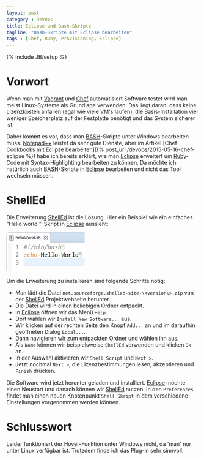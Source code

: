 ```yaml
---
layout: post
category : DevOps
title: Eclipse und Bash-Skripte
tagline: "Bash-Skripte mit Eclipse bearbeiten"
tags : [Chef, Ruby, Provisioning, Eclipse]
---
```

{% include JB/setup %}
<div class="toc"></div>

# Vorwort

Wenn man mit [Vagrant][] und [Chef][] automatisiert Software testet wird man meist Linux-Systeme als Grundlage
verwenden. Das liegt daran, dass keine Lizenzkosten anfallen (egal wie viele VM's laufen), die Basis-Installation viel
weniger Speicherplatz auf der Festplatte benötigt und das System sicherer ist.

Daher kommt es vor, dass man [BASH][]-Skripte unter Windows bearbeiten muss. [Notepad++][] leistet da sehr gute Dienste,
aber im Artikel [Chef Cookbooks mit Eclipse bearbeiten]({% post_url /devops/2015-05-16-chef-eclipse %}) habe ich
bereits erklärt, wie man [Eclipse][] erweitert um [Ruby][]-Code mit Syntax-Highlighting bearbeiten zu können.
Da möchte ich natürlich auch [BASH][]-Skripte in [Eclipse][] bearbeiten und nicht das Tool wechseln müssen.

# ShellEd

Die Erweiterung [ShellEd][] ist die Lösung. Hier ein Beispiel wie ein einfaches "Hello world!"-Skript in [Eclipse][]
aussieht:

![Package Explorer](/assets/images/devops/2015-05-30-eclipse-bash.jpg)

Um die Erweiterung zu installieren sind folgende Schritte nötig:

* Man lädt die Datei `net.sourceforge.shelled-site-\<version\>.zip` von der [ShellEd][] Projektwebseite herunter.
* Die Datei wird in einen beliebigen Ordner entpackt.
* In [Eclipse][] öffnen wir das Menü `Help`.
* Dort wählen wir `Install New Software...` aus.
* Wir klicken auf der rechten Seite den Knopf `Add...` an und im daraufhin geöffneten Dialog `Local...`.
* Dann navigieren wir zum entpackten Ordner und wählen ihn aus.
* Als `Name` können wir beispielsweise `ShellEd` verwenden und klicken `Ok` an.
* In der Auswahl aktivieren wir `Shell Script` und `Next >`.
* Jetzt nochmal `Next >`, die Lizenzbestimmungen lesen, akzeptieren und `Finish` drücken.

Die Software wird jetzt herunter geladen und installiert. [Eclipse][] möchte einen Neustart und danach können wir
[ShellEd][] nutzen. In den `Preferences` findet man einen neuen Knotenpunkt `Shell Skript` in dem verschiedene
Einstellungen vorgenommen werden können.

# Schlusswort
Leider funktioniert der Hover-Funktion unter Windows nicht, da 'man' nur unter Linux verfügbar ist. Trotzdem finde ich
das Plug-in sehr sinnvoll.

[Vagrant]: https://www.vagrantup.com/ "Vagrant"
[Chef]: https://www.chef.io/chef/ "Chef"
[BASH]: http://www.linuxdoc.org/HOWTO/Bash-Prog-Intro-HOWTO.html "BASH"
[Notepad++]: https://notepad-plus-plus.org/ "Notepad++"
[Eclipse]: https://eclipse.org/ "Eclipse"
[Ruby]: https://www.ruby-lang.org/de/ "Ruby"
[ShellEd]: http://sourceforge.net/projects/shelled/ "ShellEd"
